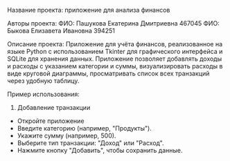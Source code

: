 Название проекта: приложение для анализа финансов

Авторы проекта:
ФИО: Пашукова Екатерина Дмитриевна 467045
ФИО: Быкова Елизавета Ивановна 394251

Описание проекта:
Приложение для учёта финансов, реализованное на языке Python с использованием Tkinter для графического интерфейса и SQLite для хранения данных. 
Приложение позволяет добавлять доходы и расходы с указанием категории и суммы, визуализировать расходы в виде круговой диаграммы, просматривать список всех транзакций через удобную таблицу.

Пример использования: 

1. Добавление транзакции
- Откройте приложение
- Введите категорию (например, "Продукты").
- Укажите сумму (например, 500).
- Выберите тип транзакции: "Доход" или "Расход".
- Нажмите кнопку "Добавить", чтобы сохранить данные.
